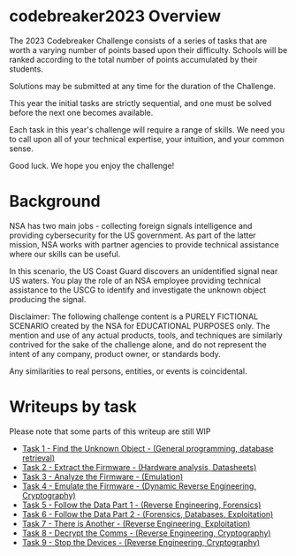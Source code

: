 # codebreaker2023 Overview
The 2023 Codebreaker Challenge consists of a series of tasks that are worth a varying number of points based upon their difficulty. Schools will be ranked according to the total number of points accumulated by their students.

Solutions may be submitted at any time for the duration of the Challenge.

This year the initial tasks are strictly sequential, and one must be solved before the next one becomes available.

Each task in this year's challenge will require a range of skills. We need you to call upon all of your technical expertise, your intuition, and your common sense.

Good luck. We hope you enjoy the challenge!

# Background
NSA has two main jobs - collecting foreign signals intelligence and providing cybersecurity for the US government. As part of the latter mission, NSA works with partner agencies to provide technical assistance where our skills can be useful.

In this scenario, the US Coast Guard discovers an unidentified signal near US waters. You play the role of an NSA employee providing technical assistance to the USCG to identify and investigate the unknown object producing the signal.

Disclaimer:
The following challenge content is a PURELY FICTIONAL SCENARIO created by the NSA for EDUCATIONAL PURPOSES only. The mention and use of any actual products, tools, and techniques are similarly contrived for the sake of the challenge alone, and do not represent the intent of any company, product owner, or standards body.

Any similarities to real persons, entities, or events is coincidental.

# Writeups by task

Please note that some parts of this writeup are still WIP

- [Task 1 - Find the Unknown Object - (General programming, database retrieval)](/task1/README.md)
- [Task 2 - Extract the Firmware - (Hardware analysis, Datasheets)](/task2/README.md)
- [Task 3 - Analyze the Firmware - (Emulation)](/task3/README.md)
- [Task 4 - Emulate the Firmware - (Dynamic Reverse Engineering, Cryptography)](/task4/README.md)
- [Task 5 - Follow the Data Part 1 - (Reverse Engineering, Forensics)](/task5/README.md)
- [Task 6 - Follow the Data Part 2 - (Forensics, Databases, Exploitation)](/task6/README.md)
- [Task 7 - There is Another - (Reverse Engineering, Exploitation)](/task7/README.md)
- [Task 8 - Decrypt the Comms - (Reverse Engineering, Cryptography)](/task8/README.md)
- [Task 9 - Stop the Devices - (Reverse Engineering, Cryptography)](/task9/README.md)
